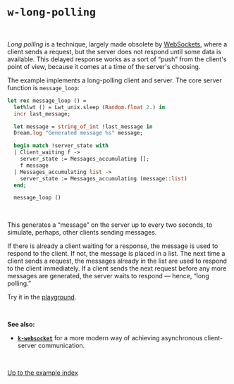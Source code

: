 # `w-long-polling`

<br>

*Long polling* is a technique, largely made obsolete by
[WebSockets](../k-websocket#files), where a client sends a request, but the
server does not respond until some data is available. This delayed response
works as a sort of “push” from the client's point of view, because it comes at
a time of the server's choosing.

The example implements a long-polling client and server. The core server
function is `message_loop`:

```ocaml
let rec message_loop () =
  let%lwt () = Lwt_unix.sleep (Random.float 2.) in
  incr last_message;

  let message = string_of_int !last_message in
  Dream.log "Generated message %s" message;

  begin match !server_state with
  | Client_waiting f ->
    server_state := Messages_accumulating [];
    f message
  | Messages_accumulating list ->
    server_state := Messages_accumulating (message::list)
  end;

  message_loop ()
```

<br>

This generates a “message” on the server up to every two seconds, to simulate,
perhaps, other clients sending messages.

If there is already a client waiting for a response, the message is used to
respond to the client. If not, the message is placed in a list. The next time a
client sends a request, the messages already in the list are used to respond to
the client immediately. If a client sends the next request before any more
messages are generated, the server waits to respond &mdash; hence, “long
polling.”

Try it in the [playground](http://dream.as/w-long-polling).

<br>

**See also:**

- [**`k-websocket`**](../k-websocket#files) for a more modern way of achieving
  asynchronous client-server communication.

<br>

[Up to the example index](../#examples)
